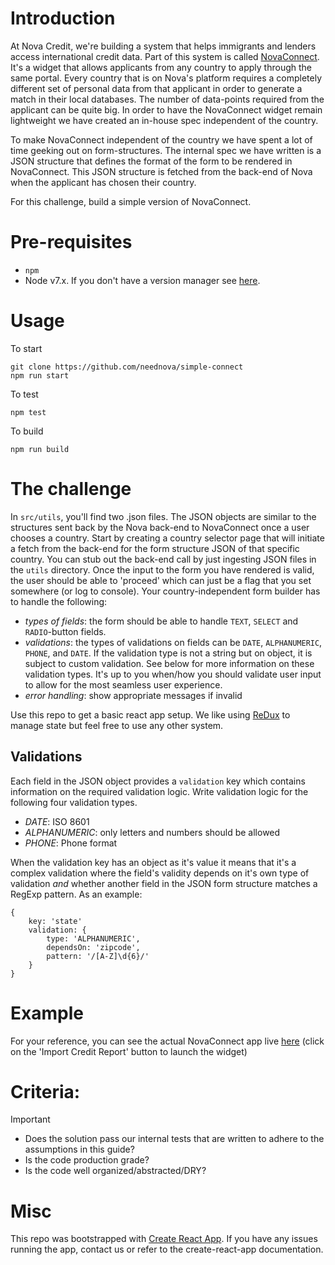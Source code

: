 # Introduction
At Nova Credit, we're building a system that helps immigrants and lenders access international credit data. Part of this system is called [NovaConnect](https://neednova.com/docs.html). It's a widget that allows applicants from any country to apply through the same portal. Every country that is on Nova's platform requires a completely different set of personal data from that applicant in order to generate a match in their local databases. The number of data-points required from the applicant can be quite big. In order to have the NovaConnect widget remain lightweight we have created an in-house spec independent of the country.

To make NovaConnect independent of the country we have spent a lot of time geeking out on form-structures. The internal spec we have written is a JSON structure that defines the format of the form to be rendered in NovaConnect. This JSON structure is fetched from the back-end of Nova when the applicant has chosen their country.

For this challenge, build a simple version of NovaConnect.

# Pre-requisites
- `npm`
- Node v7.x. If you don't have a version manager see [here](https://github.com/creationix/nvm/blob/master/README.markdown).

# Usage
To start
```
git clone https://github.com/neednova/simple-connect
npm run start
```

To test
```
npm test
```

To build
```
npm run build
```

# The challenge
In `src/utils`, you'll find two .json files. The JSON objects are similar to the structures sent back by the Nova back-end to NovaConnect once a user chooses a country. Start by creating a country selector page that will initiate a fetch from the back-end for the form structure JSON of that specific country. You can stub out the back-end call by just ingesting JSON files in the `utils` directory. Once the input to the form you have rendered is valid, the user should be able to 'proceed' which can just be a flag that you set somewhere (or log to console). Your country-independent form builder has to handle the following:
- *types of fields*: the form should be able to handle `TEXT`, `SELECT` and `RADIO`-button fields.
- *validations*: the types of validations on fields can be `DATE`, `ALPHANUMERIC`, `PHONE`, and `DATE`. If the validation type is not a string but on object, it is subject to custom validation. See below for more information on these validation types. It's up to you when/how you should validate user input to allow for the most seamless user experience.
- *error handling*: show appropriate messages if invalid

Use this repo to get a basic react app setup. We like using [ReDux](http://redux.js.org/) to manage state but feel free to use any other system.

## Validations
Each field in the JSON object provides a `validation` key which contains information on the required validation logic. Write validation logic for the following four validation types.
- *DATE*: ISO 8601
- *ALPHANUMERIC*: only letters and numbers should be allowed
- *PHONE*: Phone format

When the validation key has an object as it's value it means that it's a complex validation where the field's validity depends on it's own type of validation *and* whether another field in the JSON form structure matches a RegExp pattern. As an example:
```
{
	key: 'state'
	validation: {
		type: 'ALPHANUMERIC',
		dependsOn: 'zipcode',
		pattern: '/[A-Z]\d{6}/'
	}
}
```

# Example
For your reference, you can see the actual NovaConnect app live [here](https://neednova.com/docs.html) (click on the 'Import Credit Report' button to launch the widget)

# Criteria:
Important
- Does the solution pass our internal tests that are written to adhere to the assumptions in this guide?
- Is the code production grade?
- Is the code well organized/abstracted/DRY?

# Misc
This repo was bootstrapped with [Create React App](https://github.com/facebookincubator/create-react-app). If you have any issues running the app, contact us or refer to the create-react-app documentation.
